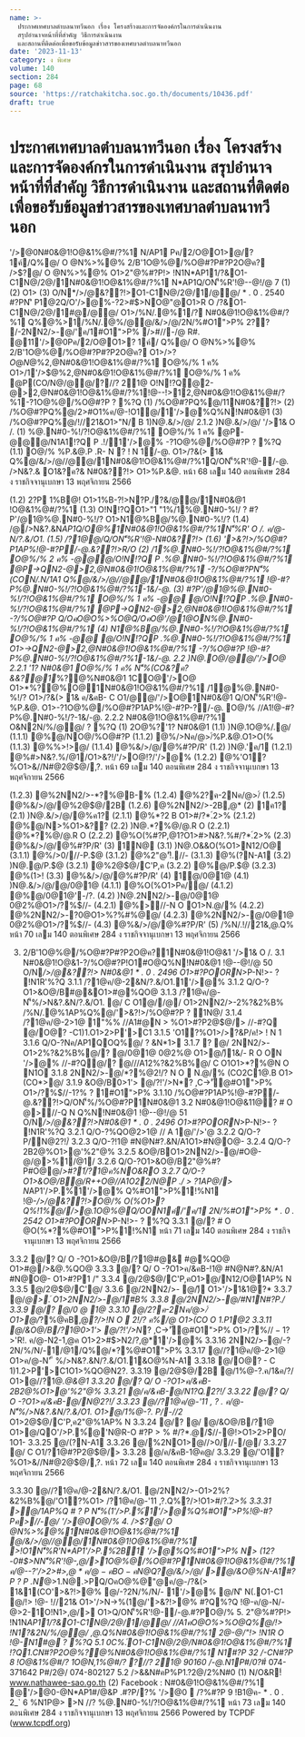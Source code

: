 ```yaml
---
name: >-
  ประกาศเทศบาลตำบลนาทวีนอก เรื่อง โครงสร้างและการจัดองค์กรในการดำเนินงาน
  สรุปอำนาจหน้าที่ที่สำคัญ วิธีการดำเนินงาน
  และสถานที่ติดต่อเพื่อขอรับข้อมูลข่าวสารของเทศบาลตำบลนาทวีนอก
date: '2023-11-13'
category: ง พิเศษ
volume: 140
section: 284
page: 68
source: 'https://ratchakitcha.soc.go.th/documents/10436.pdf'
draft: true
---
```


# ประกาศเทศบาลตำบลนาทวีนอก เรื่อง โครงสร้างและการจัดองค์กรในการดำเนินงาน สรุปอำนาจหน้าที่ที่สำคัญ วิธีการดำเนินงาน และสถานที่ติดต่อเพื่อขอรับข้อมูลข่าวสารของเทศบาลตำบลนาทวีนอก

'/>@0N#0&@1!O@&1%@#/?%1 N/AP1 Pค/2/O@O1>@/? 1ค์/Q%@/ O @N%>%@% 2/B'1O@%@/%O@#?P#?P2O@ค? />$?@/ O @N%>%@% O1>2"@%#?P!> !N1N*AP11/?&O1-C1N@/2@/1N#0&@1!O@&1%@#/?%1 N*AP1Q/ON'็%R'!@--@!/@ 7 (1) (2) O1> (3) O/N*/>/@&??!>O1-C1N@/2@/1/@@/ * . 0 . 2540 #?PN'ิ P1@2Q/O'/>@%-?2>#$>NO@"@O1>R O /?&O1-C1N@/2@/1#@/@@/ O1>/%N/.@%1/? N#0&@1!O@&1%@#/?%1 Q%@%>1/%N/.@%/@@/&/>/@/2N/%#O1">P% 2?? /-2NN2/>-@/'ค/1#O1">P% />#//-/@ R#. @11'/>@0Pค/2/O@O1>? 1ค์/ Q%@/ O @N%>%@% 2/B'1O@%@/%O@#?P#?P2O@ค? O1>/>$? O @N%>%@% 2"@%#?P!> !N1N*AP1/?&O1-C1N@/2@/ 1N#0&@1!O@&1%@#/?%1 ? !N1R'%?Q 1. Pค/2/O@O1>@/? 1ค์/Q%@/ O @N%>%@% 1O@%@/%O@#?P#?P2O@ค?1N#0&@1 !O@&1%@#/?%1N'็%R'!@-*/>/@&??!>N#0&@1 * . 0 . 2496 O1>#?POORN*>P-N!>- */>/@&??!> O@/% O(%O1>?Q%!1%@//>@.1O@%@Q/OON1ค์/'ค/12N/%#O1">P% * . 0 . 2542 O1>#?POOR N*>P-N!>- */>/@&??!>/>N&?.&&/>/@/@%&Bคค12N/%#O1">P% * . 0 . 2542 O1>#?POORN*>P-N!>- O1>/-@.1AP%#?PN?P./O1 2. N#0&@1!O@&1%@#/?%1 -?Pค/2/O@O1>@/? 1ค์/Q%@/ O @N%>%@% ? !N1R'%?Q 2.1 )N@.@/N-A1 '/>1& O /. 2.1.1 )N@.%>!>&??!> 2,@N#0&@1!O@&1%@#/?%1 '/>1& O /. 2-@>2,@N#0&@1!O@&1%@#/?%1 -@@@/N1A1!?QP .!/1'/>@% O@%/% 12 ค% P .-?'/>$@%2,@N#0&@1!O@&1%@#/?%1 O@%/% 1 ค% O1>/1'/>$@%2,@N#0&@1!O@&1%@#/?%1 O@%/% 1 ค% @P(CO/N@/@@/?//? 21@ O!N!?Q@2-@>2,@N#0&@1!O@&1%@#/?%1!@--!>12,@N#0&@1!O@&1%@#/?%1-?1O@%@/%O@#?P ? %?Q (1) /%O@#?PQ%@/11N#0&??!> (2) /%O@#?PQ%@/2>#O1%ค/@-!O1@/1'/>@%Q%N!N#0&@1 (3) /%O@#?PQ%@/!//21&O1>"N/ B 1)N@.&/>/@/ 2.1.2 )N@.&/>/@/ '/>1& O /. (1) %@.N#0-%!/?!O@&1%@#/?%1 O@%/% 1 ค% @P-@@@/N1A1!?Q P .!/1'/>@% -?1O@%@/%O@#?P ? %?Q (1.1) O@/% %P.&@.P .R- N ? ! N 1/-@. O1>/?&(> 1& Q%@/&/>/@//@@/1N#0&@1!O@&1%@#/?%1Q/ON'็%R'!@-/-@. />N&?.& O1&?ค?& N#0&??!> O1>%P.&@. หน้า 68 เลม 140 ตอนพิเศษ 284 ง ราชกิจจานุเบกษา 13 พฤศจิกายน 2566

(1.2) 2?P 1%B@! O1>1%B-?!>N?P./?&/@@/1N#0&@1 !O@&1%@#/?%1 (1.3) O!N!?QO1>"1 "1%/1%@.N#0-%!/ ? #?P'/@1@%@.N#0-%!/? O1>N1@%B@/%@.N#0-%!/? (1.4) /@/>N&?.&N*AP1Q/O@%1N#0&@1!O@&1%@#/?%1N'็%R' O /. ค/@-N/?.&/O1. (1.5) /?1@@/Q/ON'็%R'!@-N#0&??!> (1.6) '>&?!>/%O@#?P1AP%!@-#?P/-@.&??!>R/O (2) /1%@.N#0-%!/?!O@&1%@#/?%1 O@%/% 2 ค% -@@@/O!N!?Q P .%@.N#0-%!/?!O@&1%@#/?%1 @P->QN2-@>2,@N#0&@1!O@&1%@#/?%1 -?/%O@#?PN'็%(CON/.N/1A1 Q%@/&/>/@//@@/1N#0&@1!O@&1%@#/?%1 !@-#?P%@.N#0-%!/?!O@&1%@#/?%1-1&/-@. (3) #?P'/@1@%@.N#0-%!/?!O@&1%@#/?%1 O@%/% 1 ค% -@@ @/O!N!?QP .%@.N#0-%!/?!O@&1%@#/?%1 @P->QN2-@>2,@N#0&@1!O@&1%@#/?%1 -?/%O@#?P Q/OคO@O%>%O@Q/OคO@'/@1@ON%@.N#0-%!/?!O@&1%@#/?%1 (4) N1@%B@/%@.N#0-%!/?!O@&1%@#/?%1 O@%/% 1 ค% -@@ @/O!N!?QP .%@.N#0-%!/?!O@&1%@#/?%1 O1>->QN2-@>2,@N#0&@1!O@&1%@#/?%1 -?/%O@#?P !@-#?P%@.N#0-%!/?!O@&1%@#/?%1-1&/-@. 2.2 )N@.O@/@@/'/>O@ 2.2.1 '1? N#0&@1 O@%/% 1 ค% N'็%(CO&?ค?&&?@1*%?@%N#0&@1 1CO@'/>O@ O1>*%?@%O@1N#0&@1!O@&1%@#/?%1 /1@%@.N#0-%!/? O1>/?&(> 1& ค/&คB- C O1/@@/'/>O@1N#0&@1 Q/ON'็%R'!@-%P.&@. O1>-?1O@%@/%O@#?P1AP%!@-#?P-?/-@. O@/% //A1!@-#?P%@.N#0-%!/?-1&/-@. 2.2.2 N#0&@1!O@&1%@#/?%1 O&N2N/%/@@/ ? %?Q (1) 2O@%?'1? N#0&@1 (1.1) )N@.1O@%/.@/ (1.1.1) @%@/NO@/%O@#?P (1.1.2) @%/>Nค/@>/์%P.&@.O1>O(% (1.1.3) @%%>!>@/ (1.1.4) @%&/>/@/@%#?P/R' (1.2) )N@.'ค/1 (1.2.1) @%#>N&?.%/@1/O1>&?!/'/>O@!?/'/>@% (1.2.2) @%'O1?%O1>&//N#@2@$@/,?. หน้า 69 เลม 140 ตอนพิเศษ 284 ง ราชกิจจานุเบกษา 13 พฤศจิกายน 2566

(1.2.3) @%2NN2/>-*?%@B-% (1.2.4) @%2?ค-2Nค/@>/์ (1.2.5) @%&/>/@/@%2@$@/2B (1.2.6) @%2NN2/>-2B,@* (2) 1ค1? (2.1) )N@.&/>/@/@%ค1? (2.1.1) @%*?2 B O1>#/?*.์2>% (2.1.2) @%@/N>%O1>&?? (2.2) )N@.*?%@/@.R O (2.2.1) @%*?%@/@.R O (2.2.2) @%O(%#?P,@1?O1>#>N&?.%#/?*.์2>% (2.3) @%&/>/@/@%#?P/R' (3) 1N@ (3.1) )N@.O&&O(%O1>N12/O@ (3.1.1) @%/>0///-P.$@ (3.1.2) @%2"@'ั!.//- (3.1.3) @%(?N-A1 (3.2) )N@.@/P.$@ (3.2.1) @%2@$@/C'P,ค (3.2.2) @%@/P.$@ (3.2.3) @%(1>! (3.3) @%&/>/@/@%#?P/R' (4) 1@/0@1@ (4.1) )N@.&/>/@/@/0@1@ (4.1.1) @%O(%O1>Pค/@/ (4.1.2) @%@/0@1@'-/?. (4.2) )N@.2NN2/>-@/0@1@ 0@2%@O1>/?%$//- (4.2.1) @%>//-N O O1>N.@/% (4.2.2) @%2NN2/>-?0@O1>%?%#%@@/ (4.2.3) @%2NN2/>-@/0@1@ 0@2%@O1>/?%$//- (4.3) @%&/>/@/@%#?P/R' (5) /%N/.!//21&,@.Q% หน้า 70 เลม 140 ตอนพิเศษ 284 ง ราชกิจจานุเบกษา 13 พฤศจิกายน 2566

3. 2/B'1O@%@/%O@#?P#?P2O@ค?1N#0&@1!O@&1 '/>1& O /. 3.1 N#0&@1!O@&1-?/%O@#?P!O1#O@Q%N!N#0&@1 !@--@!/@ 50 O/N*/>/@&??!> N#0&@1 * . 0 . 2496 O1>#?POORN*>P-N!>- ? !N1R'%?Q 3.1.1 /?1@ค/@-2&N/?.&/O1.1'/>@% 3.1.2 Q/O-?O1>&O@/B#@&O1>#@%QO@ 3.1.3 /?1@ค/@-N'็%/>N&?.&N/?.&/O1. @/ C O1@//@/ O1>2NN2/>-2%?&2%B% /%N/.@%1AP%Q%@/'>&?!>/%O@#?P ? 1N@/ 3.1.4 /?1@ค/@-2>1@ 1"%% //A1#@N > %O1>#?P2@$@/> //-#?Q @/O@? -C1)1.O1>2>P'>C1 3.1.5 'O1?%O1>/>?&P/ค!> ! N 1 3.1.6 Q/O-?Nค/AP1QOQ%@/ ? &N*1> 3.1.7 ? @/ 2NN2/>-O1>2%?&2%B%@/? @/0@1@ 0@2%@ O1>@/)ึ1&/- R O ON '/>@% //-#?Q@/? @///A12%?&2%B%@/ C O1O1>*?%@N O N1O 3.1.8 2NN2/>-@/*?%@2!/? N O  N.@/% (CO2C1@.B O1>(CO*>@/ 3.1.9 &O@/B0>1'> @/?!'/>N*? ,C->'ั@#O1">P% O1>/?%$//-1?% ? 1#O1">P% 3.1.10 /%O@#?P1AP%!@-#?P/-@.&??!>Q/ON'็%/%O@#?P1N#0&@1 3.2 N#0&@1!O@&11@? # O @>//-Q N Q%N!N#0&@1 !@--@!/@ 51 O/N*/>/@&??!>N#0&@1 * . 0 . 2496 O1>#?POORN*>P-N!>- ? !N1R'%?Q 3.2.1 Q/O-?%QO@2>1@ // A 1@/'/>'@ 3.2.2 Q/O-?P/N@2?!/์ 3.2.3 Q/O-?!1@ #N@N#?.&N/A1O1>#N@O@- 3.2.4 Q/O-?2B2@%O1>@'%2"@% 3.2.5 &O@/BO1>2NN2/>-@/#O@-@/@>%1/@1/ 3.2.6 Q/O-?O1>&O@/B2"@%#?P#O@@/*>#?1์/?1@ค%NO&RO 3.2.7 Q/O-?O1>&O@/B@/R++O@//A1O22/N@P ./ > $?1AP% 3.2.8 Q/O-?O1>&O@/B#@/>&@.%QO@ 3.2.9 N#0*@>.์ 3.3 1O@%@O1>/%O@#?PQ%@/? />&&&/ > @/2@$@/> N*AP1'/>P.%์1'/>@% Q%#O1">P%1!%N1 !@-*/>/@&??!>O@/% O(%O1>?Q%!1%@//>@.1O@%@Q/OON1ค์/'ค/1 2N/%#O1">P% * . 0 . 2542 O1>#?POORN*>P-N!>- ? %?Q 3.3.1 @/? # O @O(%*?%@#O1">P%1!%N1 หน้า 71 เลม 140 ตอนพิเศษ 284 ง ราชกิจจานุเบกษา 13 พฤศจิกายน 2566

3.3.2 @/? Q/ O -?O1>&O@/B/?1@#@& #@%QO@ O1>#@/>&@.%QO@ 3.3.3 @/? Q/ O -?O1>ค/&คB-!1@ #N@N#?.&N/A1 #N@O@- O1>#?P1 /" 3.3.4 @/2@$@/C'P,คO1>@/N12/O@1AP% N 3.3.5 @/2@$@/C'@/ 3.3.6 @/2NN2/>- @/)ึ O1>'/>1&1@?* 3.3.7 @/*@>.์ O1>2NN2/>-@/1#B% 3.3.8 @/2NN2/>-@/#N1N#?P./ 3.3.9 @/? @/0 @ 1@ 3.3.10 @/2?ค-2Nค/@>/์ O1>@/*?%@คB,@*?/>!N O  2!/? ค%/@ O1>(CO O 1.P1@2 3.3.11 @/&O@/B/?1@0>1'> @/?!'/>N*? ,C->'ั@#O1">P% O1>/?%$//-1?% ? 1#O1">P% 3.3.12 @/'/?&'/BO/1NB-%O11? O1>@/? @/N ? P ./?&#?P1.CN1@0?. 3.3.13 @/? Q/ O -?O1>&O@/B/?1@2"@%#?P*?(N1%/.N1%Q 3.3.14 @/2NN2/>-?0@ 3.3.15 @/2NN2/>-'/>@$>'R!. ค/@-N2-1,@ค O1>2>#$>N2/?,@*1'/>@% 3.3.16 2NN2/>-@/-?2N/%/N/-1/@1/Q%@/*?%@#O1">P% 3.3.17 @//?1@ค/@-2>1@ O1>ค/@-N' ็ %/>N&?.&N/?.&/O1.1&O@%N-A1 3.3.18 @/O@? - C 1)1.2>P'>C1O1>%QO@N2?. 3.3.19 @/2@$@/2B @/1%@-?.ค/1&ค/?/ O1>@//?1@*.@&@1 3.3.20 @/? Q/ O -?O1>ค/&คB-2B2@%O1>@'%2"@% 3.3.21 @/ค/&คB-@/N1?Q.2?!/์ 3.3.22 @/? Q/ O -?O1>ค/&คB-@/N@2?!/์ 3.3.23 @//?1@ค/@-'11 , ? . ค/@-N'็%/>N&?.&N/?.&/O1. O1>@/1%@-?. P/-//2* O1>2@$@/C'P,ค2"@%1AP% N 3.3.24 @/? @/ @/&O@/B/?1@ O1>@/QO'/>P.%์@'N@R-O #?P > % #/?*.@/$//-@!>O1>2>PO/ 1O1- 3.3.25 @/(?N-A1 3.3.26 @/%2NO1>@//>0///-/@/ 3.3.27 @/ C O1/?1@#?P2@$@/> 3.3.28 @/ค/&คB-1@ค@/ 3.3.29 @/'O1?%O1>&//N#@2@$@/,?. หน้า 72 เลม 140 ตอนพิเศษ 284 ง ราชกิจจานุเบกษา 13 พฤศจิกายน 2566

3.3.30 @//?1@ค/@-2&N/?.&/O1. @/2NN2/>-O1>2%?&2%B%@/'O1?%O1> /?1@ค/@-'11 ,?.Q%?/>!O1>#/?*.์2>% 3.3.31 >@/1AP%Q # ? P N'็%(1'/>P.%์1'/>@%Q%#O1">P%!@-#?Pค>//-@/ '/>@0O@/% 4. />$?@/ O @N%>%@%1N#0&@1!O@&1%@#/?%1 @/&/>/@//@@/1N#0&@1!O@&1%@#/?%1 >!O1N'็%R'N*AP1'/>P.%์2B1 '/>@%Q%#O1">P% N> (12?-0#$>NN'็%R'!@-,@/>1O@%@/%O@#?P1N#0&@1!O@&1%@#/?%1 ค/@--?'/>2>#$>,@* ค/@-คBO-คN@Q%N>,@/>11ค์/'ค/12N/%#O1">P% @/1 ?Q%!1% @/'>&?!>@% @/1O@%/.ค/@-2> /O1>!1&2%1ค/@-!O1@/1'/>@% #?Q%?Q P .-?(CO/?&(> 1&(11@%Q%@/'>&?!>/%O@#?P1N#0&@1!O@&1%@#/?%1 !O1QO/>$?@/&/>/@/ >@/&O@%N-A1#?P ? P .N*@>1.N@.>PQ/OคO@%@"@ค/@-/?&(> 1&1(CO'>&?!>@% @/-?2N/%/N/- 1'/>@% @/N'ิ N(.O1-C1 @/!> !@- !//21& O1>'/>N->%(1@/'>&?!>@% #?Q%?Q !@-ค/@-N/-@>2-1O!N1>,@/> O1>Q/ON'็%R'!@-/-@.#?PO@/% 5. 2"@%#?P!> !N1N*AP11/?&O1-C1N@/2@/1/@@/ //A1คO@O%>%O@Q%@/!> !N1?&2N/%/@@/ ,@.Q%N#0&@1!O@&1%@#/?%1 2@-@/"!> !N1R O !@-N1#@ ? %?Q 5.1 0C%.์O1-C1N@/2@/N#0&@1!O@&1%@#/?%1 !?Q1.CN#?P2O@%?@%N#0&@1!O@&1%@#/?%1 N1#?P 32 /-CN#?P 8 !O@&1%@#/? 1O@N,1%@#/? ?//? 21@ 90160 /-@.N1P#/0?*#์ 074-371642 P#/2@/ 074-802127 5.2 />&&N#คP%P1.?2@/2%N#0 (1) N/O&R!์ www.nathawee-sao.go.th (2) Facebook : N#0&@1!O@&1%@#/?%1 @'/>@0-@N*AP1#/@&P .#?P/?% '/>@0  /?%#?P 9 !B1@ค- * . 0 . 2_` 6 %N1P@> >N //? %@.N#0-%!/?!O@&1%@#/?%1 หน้า 73 เลม 140 ตอนพิเศษ 284 ง ราชกิจจานุเบกษา 13 พฤศจิกายน 2566 Powered by TCPDF (www.tcpdf.org)
